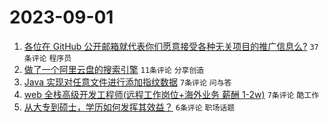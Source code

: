 # 2023-09-01

1. [各位在 GitHub 公开邮箱就代表你们愿意接受各种无关项目的推广信息么?](https://www.v2ex.com/t/969939) `37条评论` `程序员`
1. [做了一个阿里云盘的搜索引擎](https://www.v2ex.com/t/969938) `11条评论` `分享创造`
1. [Java 实现对任意文件进行添加指纹数据](https://www.v2ex.com/t/969942) `7条评论` `问与答`
1. [web 全栈高级开发工程师(远程工作岗位+海外业务 薪酬 1-2w)](https://www.v2ex.com/t/969936) `7条评论` `酷工作`
1. [从大专到硕士，学历如何发挥其效益？](https://www.v2ex.com/t/969950) `6条评论` `职场话题`
